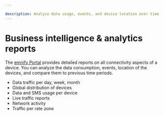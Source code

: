 ```yaml
---

description: Analyze data usage, events, and device location over time
---
```

# Business intelligence & analytics reports

The [emnify Portal](https://portal.emnify.com) provides detailed reports on all connectivity aspects of a device.
You can analyze the data consumption, events, location of the devices, and compare them to previous time periods.

- Data traffic per day, week, month
- Global distribution of devices
- Data and SMS usage per device
- Live traffic reports
- Network activity
- Traffic per rate zone